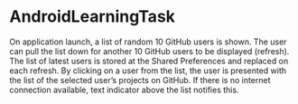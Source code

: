 # AndroidLearningTask

On application launch, a list of random 10 GitHub users is shown. 
The user can pull the list down for another 10 GitHub users to be displayed (refresh). 
The list of latest users is stored at the Shared Preferences and replaced on each refresh. 
By clicking on a user from the list, the user is presented with the list of the selected user’s projects on GitHub. 
If there is no internet connection available, text indicator above the list notifies this.

